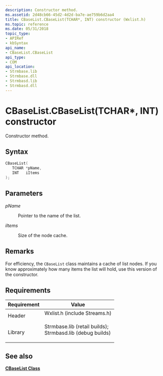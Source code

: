 ```yaml
---
description: Constructor method.
ms.assetid: 2d48cb66-45d2-4d2d-ba7e-ae759b6d2aa4
title: CBaseList.CBaseList(TCHAR*, INT) constructor (Wxlist.h)
ms.topic: reference
ms.date: 05/31/2018
topic_type: 
- APIRef
- kbSyntax
api_name: 
- CBaseList.CBaseList
api_type: 
- COM
api_location: 
- Strmbase.lib
- Strmbase.dll
- Strmbasd.lib
- Strmbasd.dll
---
```


# CBaseList.CBaseList(TCHAR\*, INT) constructor

Constructor method.

## Syntax


```C++
CBaseList(
   TCHAR *pName,
   INT   iItems
);
```



## Parameters

<dl> <dt>

*pName* 
</dt> <dd>

Pointer to the name of the list.

</dd> <dt>

*iItems* 
</dt> <dd>

Size of the node cache.

</dd> </dl>

## Remarks

For efficiency, the `CBaseList` class maintains a cache of list nodes. If you know approximately how many items the list will hold, use this version of the constructor.

## Requirements



| Requirement | Value |
|--------------------|--------------------------------------------------------------------------------------------------------------------------------------------------------------------------------------------|
| Header<br/>  | <dl> <dt>Wxlist.h (include Streams.h)</dt> </dl>                                                                                    |
| Library<br/> | <dl> <dt>Strmbase.lib (retail builds); </dt> <dt>Strmbasd.lib (debug builds)</dt> </dl> |



## See also

<dl> <dt>

[**CBaseList Class**](cbaselist.md)
</dt> </dl>

 

 




